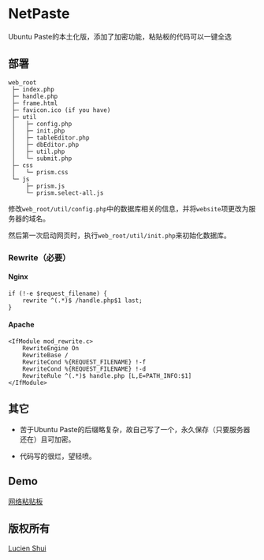 # NetPaste

Ubuntu Paste的本土化版，添加了加密功能，粘贴板的代码可以一键全选

## 部署

```
web_root
 ├─ index.php
 ├─ handle.php
 ├─ frame.html
 ├─ favicon.ico (if you have)
 ├─ util
 │   ├─ config.php
 │   ├─ init.php
 │   ├─ tableEditor.php
 │   ├─ dbEditor.php
 │   ├─ util.php
 │   └─ submit.php
 ├─ css
 │   └─ prism.css
 └─ js
     ├─ prism.js
     └─ prism.select-all.js
```

修改`web_root/util/config.php`中的数据库相关的信息，并将`website`项更改为服务器的域名。

然后第一次启动网页时，执行`web_root/util/init.php`来初始化数据库。

### Rewrite（必要）

#### Nginx

```
if (!-e $request_filename) {
    rewrite ^(.*)$ /handle.php$1 last;
}
```

#### Apache

```
<IfModule mod_rewrite.c>
    RewriteEngine On
    RewriteBase /
    RewriteCond %{REQUEST_FILENAME} !-f
    RewriteCond %{REQUEST_FILENAME} !-d
    RewriteRule ^(.*)$ handle.php [L,E=PATH_INFO:$1]
</IfModule>
```

## 其它

+ 苦于Ubuntu Paste的后缀略复杂，故自己写了一个，永久保存（只要服务器还在）且可加密。

+ 代码写的很烂，望轻喷。

## Demo

[网络粘贴板](http://www.lucien.ink/go/paste/)

## 版权所有

[Lucien Shui](http://www.lucien.ink)
